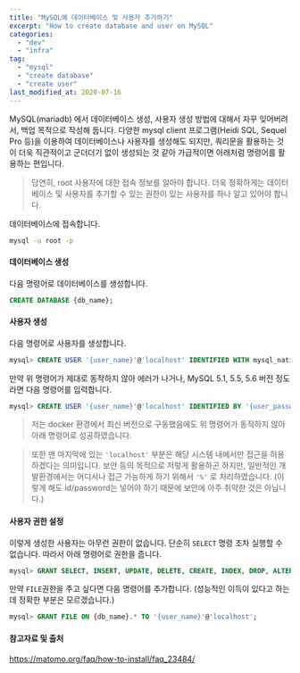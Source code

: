 ```yaml
---
title: "MySQL에 데이터베이스 및 사용자 추가하기"
excerpt: "How to create database and user on MySQL"
categories:
  - "dev"
  - "infra"
tag:
  - "mysql"
  - "create database"
  - "create user"
last_modified_at: 2020-07-16
---
```


MySQL(mariadb) 에서 데이터베이스 생성, 사용자 생성 방법에 대해서 자꾸 잊어버려서, 백업 목적으로 작성해 둡니다. 다양한 mysql client 프로그램(Heidi SQL, Sequel Pro 등)을 이용하여 데이터베이스나 사용자를 생성해도 되지만, 쿼리문을 활용하는 것이 더욱 직관적이고 군더더기 없이 생성되는 것 같아 가급적이면 아래처럼 명령어를 활용하는 편입니다. 

> 당연히, root 사용자에 대한 접속 정보를 알아야 합니다. 더욱 정확하게는 데이터베이스 및 사용자를 추가할 수 있는 권한이 있는 사용자를 하나 알고 있어야 합니다. 

데이터베이스에 접속합니다. 

```bash
mysql -u root -p
```

#### 데이터베이스 생성

다음 명령어로 데이터베이스를 생성합니다. 

```sql
CREATE DATABASE {db_name};
```

#### 사용자 생성

다음 명령어로 사용자를 생성합니다.

```sql
mysql> CREATE USER '{user_name}'@'localhost' IDENTIFIED WITH mysql_native_password BY '{user_password}';
```

만약 위 명령어가 제대로 동작하지 않아 에러가 나거나, MySQL 5.1, 5.5, 5.6 버전 정도라면 다음 명령어를 입력합니다. 

```sql
mysql> CREATE USER '{user_name}'@'localhost' IDENTIFIED BY '{user_password}';
```

> 저는 docker 환경에서 최신 버전으로 구동했음에도 위 명령어가 동작하지 않아 아래 명령어로 성공하였습니다. 

> 또한 맨 마지막에 있는 `'localhost'` 부분은 해당 시스템 내에서만 접근을 허용하겠다는 의미입니다. 보안 등의 목적으로 저렇게 활용하곤 하지만, 일반적인 개발환경에서는 어디서나 접근 가능하게 하기 위해서 `'%'` 로 처리하였습니다. (이렇게 해도 id/password는 넣어야 하기 때문에 보안에 아주 취약한 것은 아닙니다.)

#### 사용자 권한 설정

이렇게 생성한 사용자는 아무런 권한이 없습니다. 단순히 `SELECT` 명령 조차 실행할 수 없습니다. 따라서 아래 명령어로 권한을 줍니다. 

```sql
mysql> GRANT SELECT, INSERT, UPDATE, DELETE, CREATE, INDEX, DROP, ALTER, CREATE TEMPORARY TABLES, LOCK TABLES ON {db_name}.* TO '{user_name}'@'localhost';
```

만약 `FILE`권한을 주고 싶다면 다음 명령어를 추가합니다. (성능적인 이득이 있다고 하는데 정확한 부분은 모르겠습니다.)

```sql
mysql> GRANT FILE ON {db_name}.* TO '{user_name}'@'localhost';
```

#### 참고자료 및 출처

https://matomo.org/faq/how-to-install/faq_23484/